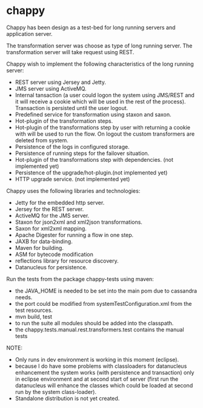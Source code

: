 # chappy

Chappy has been design as a test-bed for long running servers and application server.

The transformation server was choose as type of long running server. The transformation server will take request using REST.

Chappy wish to implement the following characteristics of the long running server:
- REST server using Jersey and Jetty.
- JMS server using ActiveMQ.
- Internal tansaction (a user could logon the system using JMS/REST and it will receive a cookie which will be used in the rest of the process). Transaction is persisted until the user logout.
- Predefined service for transformation using staxon and saxon.
- Hot-plugin of the transformation steps.
- Hot-plugin of the transformations step by user with returning a cookie with will be used to run the flow. On logout the custom transformers are deleted from system.
- Persistence of the logs in configured storage.
- Persistence of running steps for the failover situation.
- Hot-plugin of the transformations step with dependencies. (not implemented yet)
- Persistence of the upgrade/hot-plugin.(not implemented yet)
- HTTP upgrade service. (not implemented yet)

Chappy uses the following libraries and technologies:
- Jetty for the embedded http server.
- Jersey for the REST server.
- ActiveMQ for the JMS server.
- Staxon for json2xml and xml2json transformations.
- Saxon for xml2xml mapping.
- Apache Digester for running a flow in one step.
- JAXB for data-binding.
- Maven for building.
- ASM for bytecode modification
- reflections library for resource discovery.
- Datanucleus for persistence.

Run the tests from the package chappy-tests using maven:
- the JAVA_HOME is needed to be set into the main pom due to cassandra needs.
- the port could be modified from systemTestConfiguration.xml from the test resources.
- mvn build, test
- to run the suite all modules should be added into the classpath.
- the chappy.tests.manual.rest.transformers.test contains the manual tests

NOTE:
- Only runs in dev environment is working in this moment (eclipse).
- because I do have some problems with classloaders for datanucleus enhancement the system works (with persistence and transaction) only in eclipse environment and at second start of server (first run the datanucleus will enhance the classes which could be loaded at second run by the system class-loader).
- Standalone distribution is not yet created.









